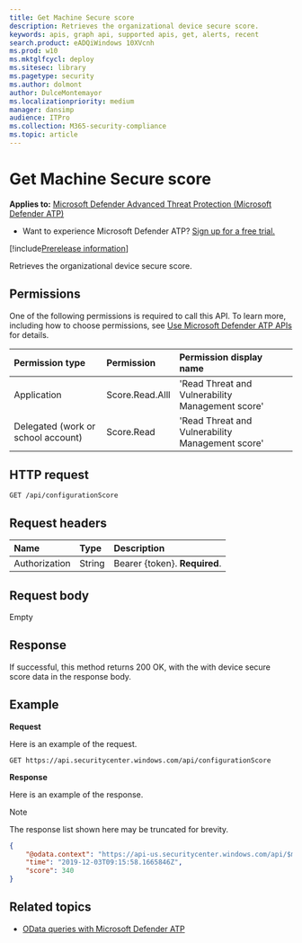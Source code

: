 ```yaml
---
title: Get Machine Secure score
description: Retrieves the organizational device secure score.
keywords: apis, graph api, supported apis, get, alerts, recent
search.product: eADQiWindows 10XVcnh
ms.prod: w10
ms.mktglfcycl: deploy
ms.sitesec: library
ms.pagetype: security
ms.author: dolmont
author: DulceMontemayor
ms.localizationpriority: medium
manager: dansimp
audience: ITPro
ms.collection: M365-security-compliance 
ms.topic: article
---
```


# Get Machine Secure score

**Applies to:** [Microsoft Defender Advanced Threat Protection (Microsoft Defender ATP)](https://go.microsoft.com/fwlink/p/?linkid=2069559)

- Want to experience Microsoft Defender ATP? [Sign up for a free trial.](https://www.microsoft.com/microsoft-365/windows/microsoft-defender-atp?ocid=docs-wdatp-exposedapis-abovefoldlink) 

[!include[Prerelease information](../../includes/prerelease.md)]

Retrieves the organizational device secure score.

## Permissions
One of the following permissions is required to call this API. To learn more, including how to choose permissions, see [Use Microsoft Defender ATP APIs](apis-intro.md) for details.

Permission type |	Permission	|	Permission display name
:---|:---|:---
Application |	Score.Read.Alll |	'Read Threat and Vulnerability Management score'
Delegated (work or school account) | Score.Read | 'Read Threat and Vulnerability Management score'

## HTTP request
```
GET /api/configurationScore
```

## Request headers

Name | Type | Description
:---|:---|:---
Authorization | String | Bearer {token}. **Required**.


## Request body
Empty

## Response
If successful, this method returns 200 OK, with the with device secure score data in the response body.


## Example

**Request**

Here is an example of the request.

```
GET https://api.securitycenter.windows.com/api/configurationScore
```

**Response**

Here is an example of the response.

>[!NOTE]
>The response list shown here may be truncated for brevity. 


```json
{
    "@odata.context": "https://api-us.securitycenter.windows.com/api/$metadata#ConfigurationScore/$entity",
    "time": "2019-12-03T09:15:58.1665846Z",
    "score": 340
}
```

## Related topics
- [OData queries with Microsoft Defender ATP](exposed-apis-odata-samples.md)

